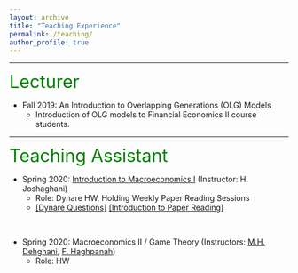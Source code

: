 ```yaml
---
layout: archive
title: "Teaching Experience"
permalink: /teaching/
author_profile: true
---
```


---
<font size="6" color="green">Lecturer</font>

- Fall 2019: An Introduction to Overlapping Generations (OLG) Models
	- Introduction of OLG models to Financial Economics II course students.

---
<font size="6" color="green">Teaching Assistant</font>

- Spring 2020: [Introduction to Macroeconomics I](https://teias.institute/faculty/joshaghani/introduction-to-modern-macroeconomics-i/)
  (Instructor: H. Joshaghani)
	- Role: Dynare HW, Holding Weekly Paper Reading Sessions
	- [[Dynare Questions]](https://peymanshahidi.github.io/codes/) [[Introduction to Paper Reading]](http://peymanshahidi.github.io/files/Presentation_and_Summarizing_Guidelines2020.pdf)

<br/>

- Spring 2020: Macroeconomics II / Game Theory (Instructors: [M.H. Dehghani](https://sites.google.com/site/mhdehghani/), [F. Haghpanah](https://teias.institute/faculty/panah/)) 
	- Role: HW

